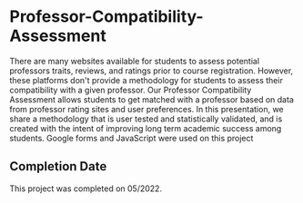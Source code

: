 # Professor-Compatibility-Assessment

There are many websites available for students to assess potential professors traits, reviews, and ratings prior to course registration. However, these platforms don't provide a methodology for students to assess their compatibility with a given professor. Our Professor Compatibility Assessment allows students to get matched with a professor based on data from professor rating sites and user preferences. In this presentation, we share a methodology that is user tested and statistically validated, and is created with the intent of improving long term academic success among students. Google forms and JavaScript were used on this project

## Completion Date

This project was completed on 05/2022.


